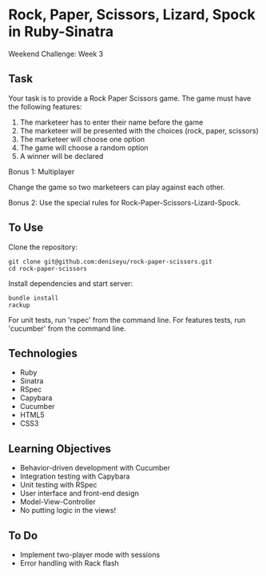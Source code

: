 # Rock, Paper, Scissors, Lizard, Spock in Ruby-Sinatra

Weekend Challenge: Week 3

## Task

Your task is to provide a Rock Paper Scissors game. The game must have the following features:

1. The marketeer has to enter their name before the game
2. The marketeer will be presented with the choices (rock, paper, scissors)
3. The marketeer will choose one option
4. The game will choose a random option
5. A winner will be declared

Bonus 1: Multiplayer

Change the game so two marketeers can play against each other.

Bonus 2: Use the special rules for Rock-Paper-Scissors-Lizard-Spock.

## To Use

Clone the repository:
```
git clone git@github.com:deniseyu/rock-paper-scissors.git
cd rock-paper-scissors
```
Install dependencies and start server:
```
bundle install
rackup
```

For unit tests, run 'rspec' from the command line. For features tests, run 'cucumber' from the command line.

## Technologies

* Ruby
* Sinatra
* RSpec
* Capybara
* Cucumber
* HTML5
* CSS3

## Learning Objectives

* Behavior-driven development with Cucumber
* Integration testing with Capybara
* Unit testing with RSpec
* User interface and front-end design
* Model-View-Controller
* No putting logic in the views!

## To Do

* Implement two-player mode with sessions
* Error handling with Rack flash

